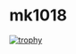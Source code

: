 # mk1018
[![trophy](https://github-profile-trophy.vercel.app/?username=mk1018)](https://github.com/ryo-ma/github-profile-trophy)

